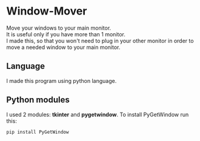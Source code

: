 # Window-Mover
Move your windows to your main monitor.  
It is useful only if you have more than 1 monitor.  
I made this, so that you won't need to plug in your other monitor in order to move a needed window to your main monitor.

## Language
I made this program using python language.

## Python modules
I used 2 modules: **tkinter** and **pygetwindow**.
To install PyGetWindow run this:
```
pip install PyGetWindow
```
